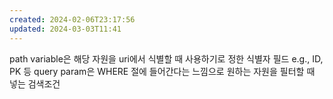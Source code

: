```yaml
---
created: 2024-02-06T23:17:56
updated: 2024-03-03T11:41
---
```

path variable은 해당 자원을 uri에서 식별할 때 사용하기로 정한 식별자 필드 e.g., ID, PK 등
query param은 WHERE 절에 들어간다는 느낌으로 원하는 자원을 필터할 때 넣는 검색조건